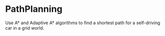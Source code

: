 # PathPlanning
Use A* and Adaptive A* algorithms to find a shortest path for a self-driving car in a grid world.
